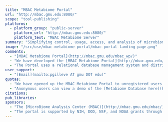 ```yaml
---
title: "MBAC Metabiome Portal"
url: "http://mbac.gmu.edu:8080/"
scope: "tool-publishing"
platforms:
  - platform_group: "public-server"
    platform_url: "http://mbac.gmu.edu:8080/"
    platform_text: "MBAC Metabiome Server"
summary: "Simplifying control, usage, access, and analysis of microbiome, metabolome, and immunome data (the Metabiome). "
image: "/src/use/mbac-metabiome-portal/mbac-portal-landing-page.png"
comments:
  - "[MBAC Metabiome Portal](http://mbac.gmu.edu/mbac_wp/)"
  - "We have developed the [MBAC Metabiome Portal](http://mbac.gmu.edu/mbac/display_detail.php?tb=research&id=11), a flexible and customizable webserver, with the aim of simplifying control, usage, access, and analysis of microbiome, metabolome, and immunome data (the Metabiome)."
  - "The Portal uses a relational database management system and distributed analytical resources and includes several tools such as sequence clustering, filtering sequencing artifacts, taxonomic analysis, and functional annotation. Users access the MBAC Metabiome Portal through a Galaxy based web browser to perform individual and group analysis and share their results. Programming support is also available to configure and run customized pipelines."
user_support:
  - "[Email](mailto:pgilleve AT gmu DOT edu)"
quotas:
  - "We have opened up the MBAC Metabiome Portal to unregistered users to share data and analysis tools. Computationally intensive tools are restricted to in house use. Anonymous users are restricted to a 50 mb disk quota.<br />"
  - "Anonymous users can view a demo of the [Metabiome Database here](http://mbac.gmu.edu/mbac/galaxy_frontpage/portal_example.html)."
citations:
pub_libraries:
sponsors:
  - "The [MicroBiome Analysis Center (MBAC)](http://mbac.gmu.edu/mbac/) resides within the Department of Environmental Science and Policy at [George Mason University](http://www.gmu.edu/) and supports collaborative research in the fields of Molecular Ecology, Microbial Ecology, Molecular Evolution, and Genomics.<br />"
  - "The portal is supported by NIH, DOD, NSF, and NOAA grants through collaborative projects with Virginia Commonwealth University, [Rush University Medical Center](http://www.rushu.rush.edu/servlet/Satellite?ProfileType=Short&c=RushUnivFaculty&cid=1209997117309&pagename=Rush%2FRushUnivFaculty%2FFaculty_Staff_Profile_Detail_Page), the [Alberta IBD Consortium](http://albertaibdconsortium.ca/), UC Davis, [Case Western University](http://casemed.case.edu/dept/dermatology/), Florida International University, USDA, the Virginia Commonwealth Research Commercialization Fund, Naval Research Laboratory, and [Metabiomics LLC](http://metabiomics.com/)."
---
```

